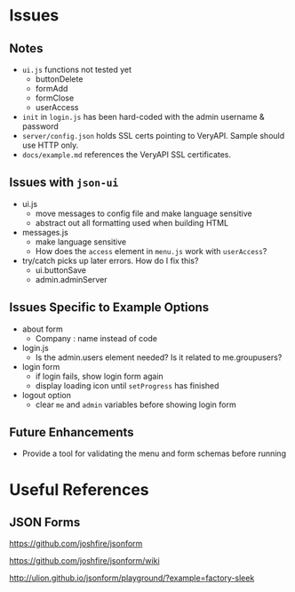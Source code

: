 # Issues

## Notes

- `ui.js` functions not tested yet
	- buttonDelete
	- formAdd
	- formClose
	- userAccess
- `init` in `login.js` has been hard-coded with the admin username & password
- `server/config.json` holds SSL certs pointing to VeryAPI. Sample should use HTTP only.
- `docs/example.md` references the VeryAPI SSL certificates.

## Issues with `json-ui`

- ui.js
	- move messages to config file and make language sensitive
	- abstract out all formatting used when building HTML
- messages.js
	- make language sensitive
	- How does the `access` element in `menu.js` work with `userAccess`?
- try/catch picks up later errors. How do I fix this?
	- ui.buttonSave 
	- admin.adminServer

## Issues Specific to Example Options

- about form
	- Company : name instead of code
- login.js
	- Is the admin.users element needed? Is it related to me.groupusers?
- login form
	- if login fails, show login form again
	- display loading icon until `setProgress` has finished
- logout option
	- clear `me` and `admin` variables before showing login form

## Future Enhancements

- Provide a tool for validating the menu and form schemas before running

# Useful References

## JSON Forms

https://github.com/joshfire/jsonform

https://github.com/joshfire/jsonform/wiki

http://ulion.github.io/jsonform/playground/?example=factory-sleek
